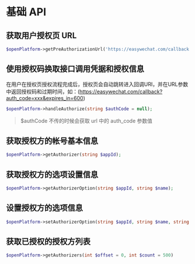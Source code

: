 # 基础 API

## 获取用户授权页 URL

```php
$openPlatform->getPreAuthorizationUrl('https://easywechat.com/callback'); // 传入回调URI即可
```



## 使用授权码换取接口调用凭据和授权信息

在用户在授权页授权流程完成后，授权页会自动跳转进入回调URI，并在URL参数中返回授权码和过期时间，如：(https://easywechat.com/callback?auth_code=xxx&expires_in=600)


```php
$openPlatform->handleAuthorize(string $authCode = null);
```
> $authCode 不传的时候会获取 url 中的 auth_code 参数值



## 获取授权方的帐号基本信息

```php
$openPlatform->getAuthorizer(string $appId);
```



## 获取授权方的选项设置信息

```php
$openPlatform->getAuthorizerOption(string $appId, string $name);
```



## 设置授权方的选项信息

```php
$openPlatform->setAuthorizerOption(string $appId, string $name, string $value);
```



## 获取已授权的授权方列表

```php
$openPlatform->getAuthorizers(int $offset = 0, int $count = 500)
```